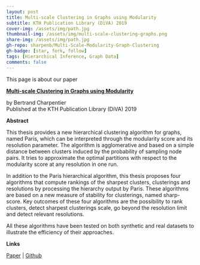 ```yaml
---
layout: post
title: Multi-scale Clustering in Graphs using Modularity
subtitle: KTH Publication Library (DiVA) 2019
cover-img: /assets/img/path.jpg
thumbnail-img: /assets/img/multi-scale-clustering-graphs.png
share-img: /assets/img/path.jpg
gh-repo: sharpenb/Multi-Scale-Modularity-Graph-Clustering
gh-badge: [star, fork, follow]
tags: [Hierarchical Inference, Graph Data]
comments: false
---
```


This page is about our paper

[**Multi-scale Clustering in Graphs using Modularity**](http://www.diva-portal.org/smash/get/diva2:1292782/FULLTEXT01.pdf)

by Bertrand Charpentier  
Published at the KTH Publication Library (DiVA) 2019

**Abstract**

This thesis provides a new hierarchical clustering algorithm for graphs, named Paris, which can be interpreted through the modularity score and its resolution parameter. The algorithm is agglomerative and based on a simple distance between clusters induced by the probability of sampling node pairs. It tries to approximate the optimal partitions with respect to the modularity score at any resolution in one run.

In addition to the Paris hierarchical algorithm, this thesis proposes four algorithms that compute rankings of the sharpest clusters, clusterings and resolutions by processing the hierarchy output by Paris. These algorithms are based on a new measure of stability for clusterings, named sharp-score. Key outcomes of these four algorithms are the possibility to rank clusters, detect sharpest clusterings scale, go beyond the resolution limit and detect relevant resolutions.

All these algorithms have been tested on both synthetic and real datasets to illustrate the efficiency of their approaches.

**Links**

[Paper](http://www.diva-portal.org/smash/get/diva2:1292782/FULLTEXT01.pdf) | [Github](https://github.com/Charpenb/Graph_Clustering)
